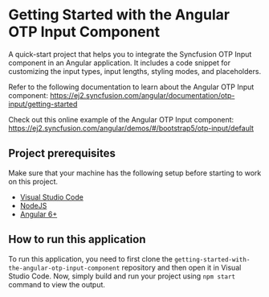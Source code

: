# Getting Started with the Angular OTP Input Component
A quick-start project that helps you to integrate the Syncfusion OTP Input component in an Angular application. It includes a code snippet for customizing the input types, input lengths, styling modes, and placeholders.

Refer to the following documentation to learn about the Angular OTP Input component: 
https://ej2.syncfusion.com/angular/documentation/otp-input/getting-started

Check out this online example of the Angular OTP Input component:
https://ej2.syncfusion.com/angular/demos/#/bootstrap5/otp-input/default

## Project prerequisites
Make sure that your machine has the following setup before starting to work on this project.
* [Visual Studio Code](https://code.visualstudio.com/download )
* [NodeJS](https://nodejs.org/en/download)
* [Angular 6+](https://angularjs.org/)

## How to run this application
To run this application, you need to first clone the `getting-started-with-the-angular-otp-input-component` repository and then open it in Visual Studio Code. Now, simply build and run your project using `npm start` command to view the output.
